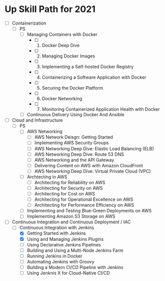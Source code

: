 # Up Skill Path for 2021
- [ ] Containerization
	- [ ] PS
		- [ ] Managing Containers with Docker
			- [ ] 01. Docker Deep Dive
			- [ ] 02. Managing Docker Images
			- [ ] 03. Implementing a Self-hosted Docker Registry
			- [ ] 04. Containerizing a Software Application with Docker
			- [ ] 05. Securing the Docker Platform
			- [ ] 06. Docker Networking
			- [ ] 07. Monitoring Containerized Application Health with Docker
		- [ ] Continuous Delivery Using Docker And Ansible
- [ ] Cloud and Infrastructure
	- [ ] PS
		- [ ] AWS Networking
			- [ ] AWS Network Deisgn: Getting Started
			- [ ] Implementing AWS Security Groups
			- [ ] AWS Networking Deep Dive: Elastic Load Balancing (ELB)
			- [ ] AWS Networking Deep Dive: Route 53 DNS
			- [ ] AWS Networking and the API Gateway
			- [ ] Delivering Content on AWS with Amazon CloudFront
			- [ ] AWS Networking Deep Dive: Virtual Private Cloud (VPC)
		- [ ] Archtecting in AWS
			- [ ] Architecting for Reliability on AWS
			- [ ] Architecting for Security on AWS
			- [ ] Architecting for Cost on AWS
			- [ ] Architecting for Operational Excellence on AWS
			- [ ] Architecting for Performance Efficiency on AWS
		- [ ] Implementing and Testing Blue-Green Deployments on AWS
		- [ ] Implementing Amazon S3 Storage on AWS
- [ ] Continuous Integration and Continuous Deployment / IAC
	- [ ] Continuous Integration with Jenkins
		- [x] Getting Started with Jenkins
		- [x] Using and Managing Jenkins Plugins
		- [ ] Using Declarative Jenkins Pipelines
		- [ ] Building and Using a Multi-Node Jenkins Farm
		- [ ] Running Jenkins in Docker
		- [ ] Automating Jenkins with Groovy
		- [ ] Building a Modern CI/CD Pipeline with Jenkins
		- [ ] Using Jenknis X for Cloud-Native CI/CD
